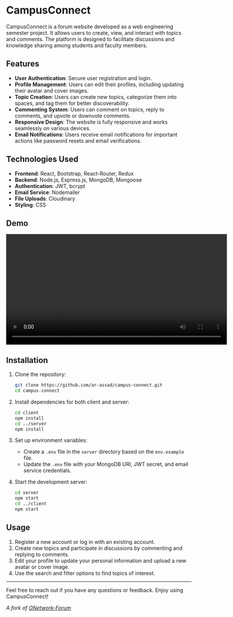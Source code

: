 # CampusConnect

CampusConnect is a forum website developed as a web engineering semester project. It allows users to create, view, and interact with topics and comments. The platform is designed to facilitate discussions and knowledge sharing among students and faculty members.

## Features

- **User Authentication**: Secure user registration and login.
- **Profile Management**: Users can edit their profiles, including updating their avatar and cover images.
- **Topic Creation**: Users can create new topics, categorize them into spaces, and tag them for better discoverability.
- **Commenting System**: Users can comment on topics, reply to comments, and upvote or downvote comments.
- **Responsive Design**: The website is fully responsive and works seamlessly on various devices.
- **Email Notifications**: Users receive email notifications for important actions like password resets and email verifications.

## Technologies Used

- **Frontend**: React, Bootstrap, React-Router, Redux
- **Backend**: Node.js, Express.js, MongoDB, Mongoose
- **Authentication**: JWT, bcrypt
- **Email Service**: Nodemailer
- **File Uploads**: Cloudinary
- **Styling**: CSS

## Demo

<video width="600" controls>
  <source src="https://files.catbox.moe/6auxny.mp4" type="video/mp4">
  Your browser does not support the video tag.
</video>

## Installation

1. Clone the repository:
   ```sh
   git clone https://github.com/ar-assad/campus-connect.git
   cd campus-connect
   ```

2. Install dependencies for both client and server:
   ```sh
   cd client
   npm install
   cd ../server
   npm install
   ```

3. Set up environment variables:
   - Create a `.env` file in the `server` directory based on the `env.example` file.
   - Update the `.env` file with your MongoDB URI, JWT secret, and email service credentials.

4. Start the development server:
   ```sh
   cd server
   npm start
   cd ../client
   npm start
   ```

## Usage

1. Register a new account or log in with an existing account.
2. Create new topics and participate in discussions by commenting and replying to comments.
3. Edit your profile to update your personal information and upload a new avatar or cover image.
4. Use the search and filter options to find topics of interest.

---

Feel free to reach out if you have any questions or feedback. Enjoy using CampusConnect!

*A fork of [ONetwork-Forum](https://github.com/ilyasbelfar/ONetwork-Forum)*